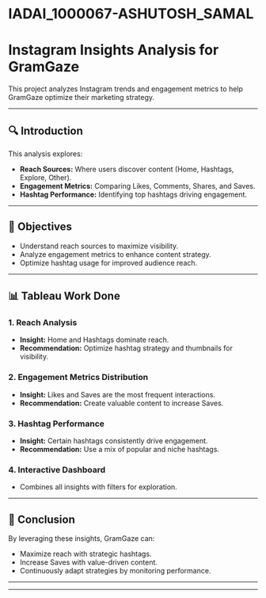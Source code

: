 # IADAI_1000067-ASHUTOSH_SAMAL
# Instagram Insights Analysis for GramGaze  
This project analyzes Instagram trends and engagement metrics to help GramGaze optimize their marketing strategy.  

---

## 🔍 Introduction  
This analysis explores:  
- **Reach Sources:** Where users discover content (Home, Hashtags, Explore, Other).  
- **Engagement Metrics:** Comparing Likes, Comments, Shares, and Saves.  
- **Hashtag Performance:** Identifying top hashtags driving engagement.  

---

## 🎯 Objectives  
- Understand reach sources to maximize visibility.  
- Analyze engagement metrics to enhance content strategy.  
- Optimize hashtag usage for improved audience reach.  

---

## 📊 Tableau Work Done  
### 1. Reach Analysis 
- **Insight:** Home and Hashtags dominate reach.  
- **Recommendation:** Optimize hashtag strategy and thumbnails for visibility.  

### 2. Engagement Metrics Distribution
- **Insight:** Likes and Saves are the most frequent interactions.  
- **Recommendation:** Create valuable content to increase Saves.  

### 3. Hashtag Performance
- **Insight:** Certain hashtags consistently drive engagement.  
- **Recommendation:** Use a mix of popular and niche hashtags.  

### 4. Interactive Dashboard  
- Combines all insights with filters for exploration.  

---

## 📌 Conclusion  
By leveraging these insights, GramGaze can:  
- Maximize reach with strategic hashtags.  
- Increase Saves with value-driven content.  
- Continuously adapt strategies by monitoring performance.  

---



---

